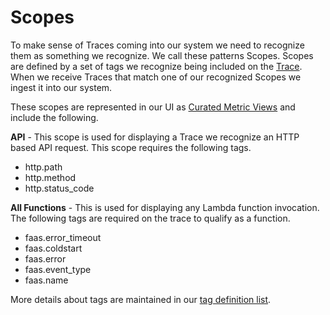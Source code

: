 <!--
title: Scopes
menuText: Scopes
description: Overview of concepts used on serevrless console. 
menuOrder: 4
-->

# Scopes
To make sense of Traces coming into our system we need to recognize 
them as something we recognize. We call these patterns Scopes. 
Scopes are defined by a set of tags we recognize being included 
on the [Trace](traces.md). When we receive Traces that match one of
our recognized Scopes we ingest it into our system.


These scopes are represented in our UI as [Curated Metric Views](../using/metrics.md)
and include the following. 

**API** - This scope is used for displaying a Trace we recognize an HTTP 
based API request. This scope requires the following tags.
* http.path
* http.method
* http.status_code

**All Functions** - This is used for displaying any Lambda function 
invocation. The following tags are required on the trace to qualify
as a function. 
* faas.error_timeout
* faas.coldstart
* faas.error
* faas.event_type
* faas.name

More details about tags are maintained in our [tag definition list](tags.md).
